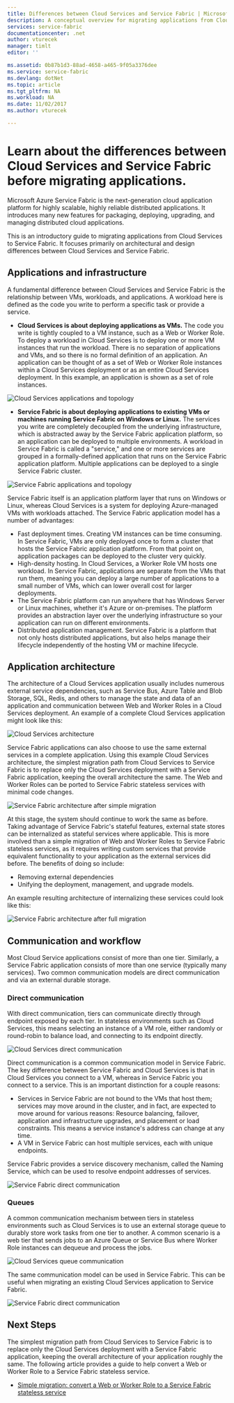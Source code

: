 ```yaml
---
title: Differences between Cloud Services and Service Fabric | Microsoft Docs
description: A conceptual overview for migrating applications from Cloud Services to Service Fabric.
services: service-fabric
documentationcenter: .net
author: vturecek
manager: timlt
editor: ''

ms.assetid: 0b87b1d3-88ad-4658-a465-9f05a3376dee
ms.service: service-fabric
ms.devlang: dotNet
ms.topic: article
ms.tgt_pltfrm: NA
ms.workload: NA
ms.date: 11/02/2017
ms.author: vturecek

---
```

# Learn about the differences between Cloud Services and Service Fabric before migrating applications.
Microsoft Azure Service Fabric is the next-generation cloud application platform for highly scalable, highly reliable distributed applications. It introduces many new features for packaging, deploying, upgrading, and managing distributed cloud applications. 

This is an introductory guide to migrating applications from Cloud Services to Service Fabric. It focuses primarily on architectural and design differences between Cloud Services and Service Fabric.

## Applications and infrastructure
A fundamental difference between Cloud Services and Service Fabric is the relationship between VMs, workloads, and applications. A workload here is defined as the code you write to perform a specific task or provide a service.

* **Cloud Services is about deploying applications as VMs.** The code you write is tightly coupled to a VM instance, such as a Web or Worker Role. To deploy a workload in Cloud Services is to deploy one or more VM instances that run the workload. There is no separation of applications and VMs, and so there is no formal definition of an application. An application can be thought of as a set of Web or Worker Role instances within a Cloud Services deployment or as an entire Cloud Services deployment. In this example, an application is shown as a set of role instances.

![Cloud Services applications and topology][1]

* **Service Fabric is about deploying applications to existing VMs or machines running Service Fabric on Windows or Linux.** The services you write are completely decoupled from the underlying infrastructure, which is abstracted away by the Service Fabric application platform, so an application can be deployed to multiple environments. A workload in Service Fabric is called a "service," and one or more services are grouped in a formally-defined application that runs on the Service Fabric application platform. Multiple applications can be deployed to a single Service Fabric cluster.

![Service Fabric applications and topology][2]

Service Fabric itself is an application platform layer that runs on Windows or Linux, whereas Cloud Services is a system for deploying Azure-managed VMs with workloads attached.
The Service Fabric application model has a number of advantages:

* Fast deployment times. Creating VM instances can be time consuming. In Service Fabric, VMs are only deployed once to form a cluster that hosts the Service Fabric application platform. From that point on, application packages can be deployed to the cluster very quickly.
* High-density hosting. In Cloud Services, a Worker Role VM hosts one workload. In Service Fabric, applications are separate from the VMs that run them, meaning you can deploy a large number of applications to a small number of VMs, which can lower overall cost for larger deployments.
* The Service Fabric platform can run anywhere that has Windows Server or Linux machines, whether it's Azure or on-premises. The platform provides an abstraction layer over the underlying infrastructure so your application can run on different environments. 
* Distributed application management. Service Fabric is a platform that not only hosts distributed applications, but also helps manage their lifecycle independently of the hosting VM or machine lifecycle.

## Application architecture
The architecture of a Cloud Services application usually includes numerous external service dependencies, such as Service Bus, Azure Table and Blob Storage, SQL, Redis, and others to manage the state and data of an application and communication between Web and Worker Roles in a Cloud Services deployment. An example of a complete Cloud Services application might look like this:  

![Cloud Services architecture][9]

Service Fabric applications can also choose to use the same external services in a complete application. Using this example Cloud Services architecture, the simplest migration path from Cloud Services to Service Fabric is to replace only the Cloud Services deployment with a Service Fabric application, keeping the overall architecture the same. The Web and Worker Roles can be ported to Service Fabric stateless services with minimal code changes.

![Service Fabric architecture after simple migration][10]

At this stage, the system should continue to work the same as before. Taking advantage of Service Fabric's stateful features, external state stores can be internalized as stateful services where applicable. This is more involved than a simple migration of Web and Worker Roles to Service Fabric stateless services, as it requires writing custom services that provide equivalent functionality to your application as the external services did before. The benefits of doing so include: 

* Removing external dependencies 
* Unifying the deployment, management, and upgrade models. 

An example resulting architecture of internalizing these services could look like this:

![Service Fabric architecture after full migration][11]

## Communication and workflow
Most Cloud Service applications consist of more than one tier. Similarly, a Service Fabric application consists of more than one service (typically many services). Two common communication models are direct communication and via an external durable storage.

### Direct communication
With direct communication, tiers can communicate directly through endpoint exposed by each tier. In stateless environments such as Cloud Services, this means selecting an instance of a VM role, either randomly or round-robin to balance load, and connecting to its endpoint directly.

![Cloud Services direct communication][5]

 Direct communication is a common communication model in Service Fabric. The key difference between Service Fabric and Cloud Services is that in Cloud Services you connect to a VM, whereas in Service Fabric you connect to a service. This is an important distinction for a couple reasons:

* Services in Service Fabric are not bound to the VMs that host them; services may move around in the cluster, and in fact, are expected to move around for various reasons: Resource balancing, failover, application and infrastructure upgrades, and placement or load constraints. This means a service instance's address can change at any time. 
* A VM in Service Fabric can host multiple services, each with unique endpoints.

Service Fabric provides a service discovery mechanism, called the Naming Service, which can be used to resolve endpoint addresses of services. 

![Service Fabric direct communication][6]

### Queues
A common communication mechanism between tiers in stateless environments such as Cloud Services is to use an external storage queue to durably store work tasks from one tier to another. A common scenario is a web tier that sends jobs to an Azure Queue or Service Bus where Worker Role instances can dequeue and process the jobs.

![Cloud Services queue communication][7]

The same communication model can be used in Service Fabric. This can be useful when migrating an existing Cloud Services application to Service Fabric. 

![Service Fabric direct communication][8]

## Next Steps
The simplest migration path from Cloud Services to Service Fabric is to replace only the Cloud Services deployment with a Service Fabric application, keeping the overall architecture of your application roughly the same. The following article provides a guide to help convert a Web or Worker Role to a Service Fabric stateless service.

* [Simple migration: convert a Web or Worker Role to a Service Fabric stateless service](service-fabric-cloud-services-migration-worker-role-stateless-service.md)

<!--Image references-->
[1]: ./media/service-fabric-cloud-services-migration-differences/topology-cloud-services.png
[2]: ./media/service-fabric-cloud-services-migration-differences/topology-service-fabric.png
[5]: ./media/service-fabric-cloud-services-migration-differences/cloud-service-communication-direct.png
[6]: ./media/service-fabric-cloud-services-migration-differences/service-fabric-communication-direct.png
[7]: ./media/service-fabric-cloud-services-migration-differences/cloud-service-communication-queues.png
[8]: ./media/service-fabric-cloud-services-migration-differences/service-fabric-communication-queues.png
[9]: ./media/service-fabric-cloud-services-migration-differences/cloud-services-architecture.png
[10]: ./media/service-fabric-cloud-services-migration-differences/service-fabric-architecture-simple.png
[11]: ./media/service-fabric-cloud-services-migration-differences/service-fabric-architecture-full.png
